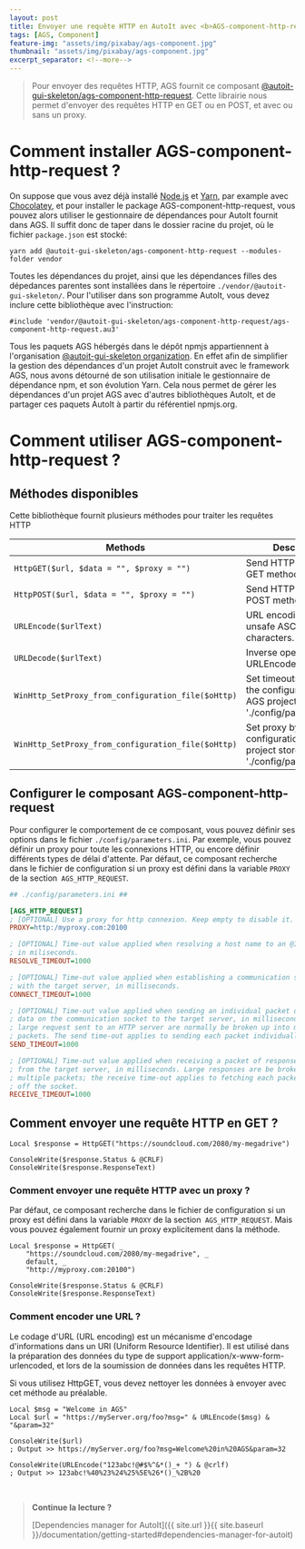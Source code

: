 ```yaml
---
layout: post
title: Envoyer une requête HTTP en AutoIt avec <b>AGS-component-http-request</b>
tags: [AGS, Component]
feature-img: "assets/img/pixabay/ags-component.jpg"
thumbnail: "assets/img/pixabay/ags-component.jpg"
excerpt_separator: <!--more-->
---
```



> Pour envoyer des requêtes HTTP, AGS fournit ce composant [@autoit-gui-skeleton/ags-component-http-request](https://www.npmjs.com/package/@autoit-gui-skeleton/ags-component-http-request). Cette librairie nous permet d'envoyer des requêtes HTTP en GET ou en POST, et avec ou sans un proxy. 



<!--more-->


# Comment installer AGS-component-http-request ?

On suppose que vous avez déjà installé [Node.js](https://nodejs.org/) et [Yarn](https://yarnpkg.com/lang/en/), par example avec [Chocolatey](https://chocolatey.org/), et pour installer le package AGS-component-http-request, vous pouvez alors utiliser le gestionnaire de dépendances pour AutoIt fournit dans AGS. Il suffit donc de taper dans le dossier racine du projet, où le fichier `package.json` est stocké:

<pre class="command-line" data-prompt="C: \>">
<code class=" language-bash">yarn add @autoit-gui-skeleton/ags-component-http-request --modules-folder vendor</code>
</pre>

Toutes les dépendances du projet, ainsi que les dépendances filles des dépedances parentes sont installées dans le répertoire `./vendor/@autoit-gui-skeleton/`. Pour l'utiliser dans son programme AutoIt, vous devez inclure cette bibliothèque avec l'instruction: 

```autoit
#include 'vendor/@autoit-gui-skeleton/ags-component-http-request/ags-component-http-request.au3'
```

Tous les paquets AGS hébergés dans le dépôt npmjs appartiennent à l'organisation [@autoit-gui-skeleton organization](https://www.npmjs.com/search?q=autoit-gui-skeleton). En effet afin de simplifier la gestion des dépendances d'un projet AutoIt construit avec le framework AGS, nous avons détourné de son utilisation initiale le gestionnaire de dépendance npm, et son évolution Yarn. Cela nous permet de gérer les dépendances d'un projet AGS avec d'autres bibliothèques AutoIt, et de partager ces paquets AutoIt à partir du référentiel npmjs.org.



# Comment utiliser AGS-component-http-request ? 

## Méthodes disponibles 
    
Cette bibliothèque fournit plusieurs méthodes pour traiter les requêtes HTTP

 Methods    | Description 
---------------|-------------
`HttpGET($url, $data = "", $proxy = "")` | Send HTTP request with GET method.
`HttpPOST($url, $data = "", $proxy = "")` | Send HTTP request with POST method.
`URLEncode($urlText)` | URL encoding replaces unsafe ASCII characters.  
`URLDecode($urlText)` | Inverse operation of URLEncode.
`WinHttp_SetProxy_from_configuration_file($oHttp)` | Set timeouts by parsing the configuration file AGS project store in './config/parameters.ini'.
`WinHttp_SetProxy_from_configuration_file($oHttp)` | Set proxy by parsing the configuration file AGS project store in './config/parameters.ini'.


## Configurer le composant AGS-component-http-request

Pour configurer le comportement de ce composant, vous pouvez définir ses options dans le fichier `./config/parameters.ini`. Par exemple, vous pouvez définir un proxy pour toute les connexions HTTP, ou encore définir différents types de délai d'attente. Par défaut, ce composant recherche dans le fichier de configuration si un proxy est défini dans la variable `PROXY` de la section` AGS_HTTP_REQUEST`.

```ini
## ./config/parameters.ini ##

[AGS_HTTP_REQUEST]
; [OPTIONAL] Use a proxy for http connexion. Keep empty to disable it.
PROXY=http:/myproxy.com:20100

; [OPTIONAL] Time-out value applied when resolving a host name to an @IP,
; in miliseconds.
RESOLVE_TIMEOUT=1000

; [OPTIONAL] Time-out value applied when establishing a communication socket
; with the target server, in milliseconds.
CONNECT_TIMEOUT=1000

; [OPTIONAL] Time-out value applied when sending an individual packet of request
; data on the communication socket to the target server, in milliseconds. A
; large request sent to an HTTP server are normally be broken up into multiple
; packets. The send time-out applies to sending each packet individually.
SEND_TIMEOUT=1000

; [OPTIONAL] Time-out value applied when receiving a packet of response data
; from the target server, in milliseconds. Large responses are be broken up into
; multiple packets; the receive time-out applies to fetching each packet of data
; off the socket.
RECEIVE_TIMEOUT=1000
```


## Comment envoyer une requête HTTP en GET ?

```autoit
Local $response = HttpGET("https://soundcloud.com/2080/my-megadrive")
    
ConsoleWrite($response.Status & @CRLF)
ConsoleWrite($response.ResponseText)
```


### Comment envoyer une requête HTTP avec un proxy ?

Par défaut, ce composant recherche dans le fichier de configuration si un proxy est défini dans la variable `PROXY` de la section` AGS_HTTP_REQUEST`. Mais vous pouvez également fournir un proxy explicitement dans la méthode.

```autoit
Local $response = HttpGET( _ 
    "https://soundcloud.com/2080/my-megadrive", _ 
    default, _ 
    "http://myproxy.com:20100")
    
ConsoleWrite($response.Status & @CRLF)
ConsoleWrite($response.ResponseText)
```


### Comment encoder une URL ?

Le codage d'URL (URL encoding) est un mécanisme d'encodage d'informations dans un URI (Uniform Resource Identifier). Il est utilisé dans la préparation des données du type de support application/x-www-form-urlencoded, et lors de la soumission de données dans les requêtes HTTP. 

Si vous utilisez HttpGET, vous devez nettoyer les données à envoyer avec cet méthode au préalable.

```autoit
Local $msg = "Welcome in AGS"
Local $url = "https://myServer.org/foo?msg=" & URLEncode($msg) & "&param=32"

ConsoleWrite($url)
; Output >> https://myServer.org/foo?msg=Welcome%20in%20AGS&param=32

ConsoleWrite(URLEncode("123abc!@#$%^&*()_+ ") & @crlf)
; Output >> 123abc!%40%23%24%25%5E%26*()_%2B%20
```




<br/>

> **Continue la lecture ?**
>
> [Dependencies manager for AutoIt]({{ site.url }}{{ site.baseurl }}/documentation/getting-started#dependencies-manager-for-autoit)

